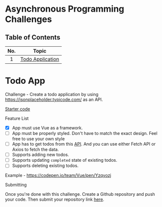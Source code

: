# Asynchronous Programming Challenges

## Table of Contents

| No. | Topic                            |
| :-: | -------------------------------- |
|  1  | [Todo Application](#todo-app) |


# Todo App
Challenge - Create a todo application by using https://jsonplaceholder.typicode.com/ as an API.

[Starter code](todo-app-starter)

Feature List
- [x] App must use Vue as a framework.
- [ ] App must be properly styled. Don't have to match the exact design. Feel free to use your own style
- [ ] App has to get todos from this [API](https://jsonplaceholder.typicode.com/todos). And you can use either Fetch API or Axios to fetch the data.
- [ ] Supports adding new todos.
- [ ] Supports updating `completed` state of existing todos.
- [ ] Supports deleting existing todos.

Example - https://codepen.io/team/Vue/pen/Yzqyozj

Submitting

Once you're done with this challenge. Create a Github repository and push your code. Then submit your repository link [here](https://pathforge.co/adventures/1/Complete-Software-Development-Programme/challenges/787).